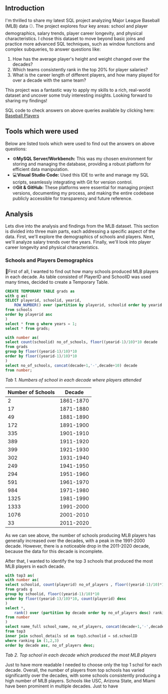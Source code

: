 ## Introduction
I'm thrilled to share my latest SQL project analyzing Major League Baseball (MLB) data ⚾. The project explores four key areas: school and player demographics, salary trends, player career longevity, and physical characteristics. I chose this dataset to move beyond basic joins and practice more advanced SQL techniques, such as window functions and complex subqueries, to answer questions like:

1. How has the average player's height and weight changed over the decades?
2. Which teams consistently rank in the top 20% for player salaries?
3. What is the career length of different players, and how many played for over a decade with the same team?

This project was a fantastic way to apply my skills to a rich, real-world dataset and uncover some truly interesting insights. Looking forward to sharing my findings!

SQL code to check answers on above queries available by clicking here: [Baseball Players](https://github.com/mknysiak/MySQL/blob/main/MySQL_Project.sql)  

## Tools which were used
Below are listed tools which were used to find out the answers on above questions:

- ⚙️**MySQL Server/Workbench:** This was my chosen environment for storing and managing the database, providing a robust platform for efficient data manipulation.
- 💻**Visual Studio Code:** Used this IDE to write and manage my SQL scripts, seamlessly integrating with Git for version control.
- 🌐**Git & GitHub:** These platforms were essential for managing project versions, documenting my process, and making the entire codebase publicly accessible for transparency and future reference.

## Analysis
Lets dive into the analysis and findings from the MLB dataset. This section is divided into three main parts, each addressing a specific aspect of the data. First, we'll explore the demographics of schools and players. Next, we'll analyze salary trends over the years. Finally, we'll look into player career longevity and physical characteristics.

### Schools and Players Demographics
🏫First of all, I wanted to find out how many schools produced MLB players in each decade. As table consisted of PlayerID and SchoolID was used many times, decided to create a Temporary Table.

```sql
CREATE TEMPORARY TABLE grads as
with g as(
SELECT playerid, schoolid, yearid,
	ROW_NUMBER() over (partition by playerid, schoolid order by yearid desc) years
from schools
order by playerid asc
)
select * from g where years = 1;
select * from grads;

with number as(
select count(schoolid) no_of_schools, floor((yearid-1)/10)*10 decade
from grads
group by floor((yearid-1)/10)*10
order by floor((yearid-1)/10)*10
)
select no_of_schools, concat(decade+1,'-',decade+10) decade
from number;
```

*Tab 1. Numbers of school in each decade where players attended*

| Number of Schools | Decade    |
| ------------- | --------- |
| 2             | 1861-1870 |
| 17            | 1871-1880 |
| 49            | 1881-1890 |
| 172           | 1891-1900 |
| 335           | 1901-1910 |
| 389           | 1911-1920 |
| 399           | 1921-1930 |
| 302           | 1931-1940 |
| 249           | 1941-1950 |
| 294           | 1951-1960 |
| 591           | 1961-1970 |
| 984           | 1971-1980 |
| 1325          | 1981-1990 |
| 1333          | 1991-2000 |
| 1076          | 2001-2010 |
| 33            | 2011-2020 |

As we can see above, the number of schools producing MLB players has generally increased over the decades, with a peak in the 1991-2000 decade. However, there is a noticeable drop in the 2011-2020 decade, because the data for this decade is incomplete.

After that, I wanted to identify the top 3 schools that produced the most MLB players in each decade.

```sql
with top3 as(
with number as(
select schoolid, count(playerid) no_of_players , floor((yearid-1)/10)*10 decade
from grads g
group by schoolid, floor((yearid-1)/10)*10
order by floor((yearid-1)/10)*10, count(playerid) desc
)
select *,
	rank() over (partition by decade order by no_of_players desc) ranking
from number
)
select name_full school_name, no_of_players, concat(decade+1,'-',decade+10) decade
from top3
inner join school_details sd on top3.schoolid = sd.schoolID
where ranking in (1,2,3)
order by decade asc, no_of_players desc;
```

*Tab 2. Top school in each decade which produced the most MLB players*








Just to have more readable I needed to choose only the top 1 schol for each decade. Overall, the number of players from top schools has varied significantly over the decades, with some schools consistently producing a high number of MLB players. Schools like USC, Arizona State, and Miami have been prominent in multiple decades. Just to have 








